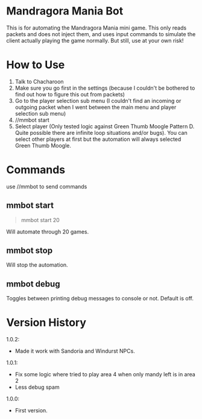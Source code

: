 # Mandragora Mania Bot

This is for automating the Mandragora Mania mini game. This only reads packets and does not inject them, and uses input commands to simulate the client actually playing the game normally. But still, use at your own risk!

# How to Use

1. Talk to Chacharoon
2. Make sure you go first in the settings (because I couldn't be bothered to find out how to figure this out from packets)
3. Go to the player selection sub menu (I couldn't find an incoming or outgoing packet when I went between the main menu and player selection sub menu)
4. //mmbot start <number>
5. Select player (Only tested logic against Green Thumb Moogle Pattern D. Quite possible there are infinite loop situations and/or bugs). You can select other players at first but the automation will always selected Green Thumb Moogle.

# Commands

use //mmbot to send commands

## mmbot start <number>

> mmbot start 20

Will automate through 20 games.

## mmbot stop

Will stop the automation.

## mmbot debug 

Toggles between printing debug messages to console or not. Default is off.

# Version History
1.0.2:
- Made it work with Sandoria and Windurst NPCs.

1.0.1:
- Fix some logic where tried to play area 4 when only mandy left is in area 2
- Less debug spam

1.0.0: 
- First version.
